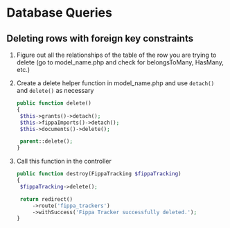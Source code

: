 # Database Queries

## Deleting rows with foreign key constraints

1. Figure out all the relationships of the table of the row you are trying to delete \(go to model\_name.php and check for belongsToMany, HasMany, etc.\)
2. Create a delete helper function in model\_name.php and use `detach()` and `delete()` as necessary

   ```php
   public function delete()
   {
    $this->grants()->detach();
    $this->fippaImports()->detach();
    $this->documents()->delete();

    parent::delete();
   }
   ```

3. Call this function in the controller

   ```php
   public function destroy(FippaTracking $fippaTracking)
   {
    $fippaTracking->delete();

    return redirect()
        ->route('fippa_trackers')
        ->withSuccess('Fippa Tracker successfully deleted.');
   }
   ```

